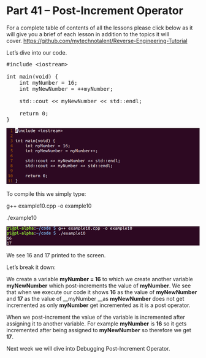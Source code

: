 # Part 41 – Post-Increment Operator

For a complete table of contents of all the lessons please click below as it will give you a brief of each lesson in addition to the topics it will cover.&nbsp;https://github.com/mytechnotalent/Reverse-Engineering-Tutorial

Let’s dive into our code.

<pre spellcheck="false">#include &lt;iostream&gt;

int main(void) {
&nbsp;&nbsp; &nbsp;int myNumber = 16;
&nbsp;&nbsp; &nbsp;int myNewNumber = ++myNumber;

&nbsp;&nbsp; &nbsp;std::cout &lt;&lt; myNewNumber &lt;&lt; std::endl;

&nbsp;&nbsp; &nbsp;return 0;
}
</pre>

<div class="slate-resizable-image-embed slate-image-embed__resize-full-width"><img src="/imgs/1527849027049.jpg"/></div>

To compile this we simply type:

g++ example10.cpp -o example10

./example10

<div class="slate-resizable-image-embed slate-image-embed__resize-full-width"><img src="/imgs/1527849063244.jpg"/></div>

We see 16 and 17 printed to the screen.

Let’s break it down:

We create a variable __myNumber = 16__ to which we create another variable __myNewNumber__ which post-increments the value of __myNumber__.&nbsp;We see that when we execute our code it shows __16__ as the value of __myNewNumber__ and __17__ as the value of __myNumber __as __myNewNumber__ does not get incremented as only __myNumber__ get incremented as it is a post operator.

When we post-increment the value of the variable is incremented after assigning it to another variable.&nbsp;For example __myNumber__ is __16__ so it gets incremented after being assigned to __myNewNumber__ so therefore we get __17__.

Next week we will dive into Debugging Post-Increment Operator.